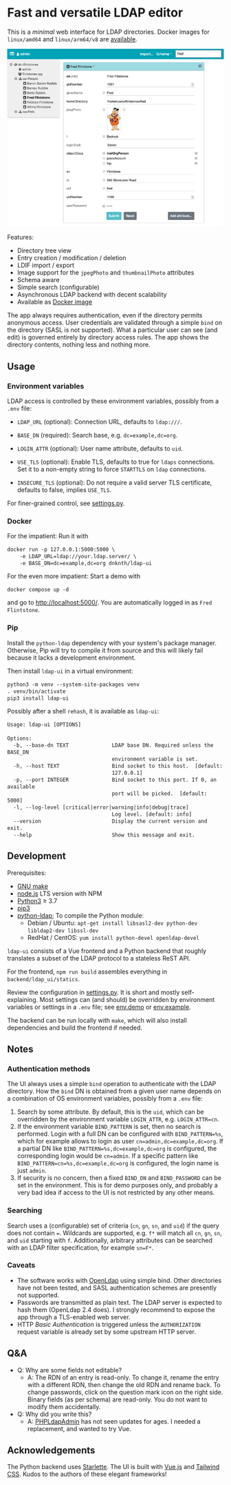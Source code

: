 # Fast and versatile LDAP editor

This is a *minimal* web interface for LDAP directories. Docker images for `linux/amd64` and `linux/arm64/v8` are [available](https://hub.docker.com/r/dnknth/ldap-ui).

![Screenshot](https://github.com/dnknth/ldap-ui/blob/main/screenshot.png?raw=true)

Features:

* Directory tree view
* Entry creation / modification / deletion
* LDIF import / export
* Image support for the `jpegPhoto` and `thumbnailPhoto` attributes
* Schema aware
* Simple search (configurable)
* Asynchronous LDAP backend with decent scalability
* Available as [Docker image](https://hub.docker.com/r/dnknth/ldap-ui/)

The app always requires authentication, even if the directory permits anonymous access. User credentials are validated through a simple `bind` on the directory (SASL is not supported). What a particular user can see (and edit) is governed entirely by directory access rules. The app shows the directory contents, nothing less and nothing more.

## Usage

### Environment variables

LDAP access is controlled by these environment variables, possibly from a `.env` file:

* `LDAP_URL` (optional): Connection URL, defaults to `ldap:///`.
* `BASE_DN` (required): Search base, e.g. `dc=example,dc=org`.
* `LOGIN_ATTR` (optional): User name attribute, defaults to `uid`.

* `USE_TLS` (optional): Enable TLS, defaults to true for `ldaps` connections. Set it to a non-empty string to force `STARTTLS` on `ldap` connections.
* `INSECURE_TLS` (optional): Do not require a valid server TLS certificate, defaults to false, implies `USE_TLS`.

For finer-grained control, see [settings.py](settings.py).

### Docker

For the impatient: Run it with

```shell
docker run -p 127.0.0.1:5000:5000 \
    -e LDAP_URL=ldap://your.ldap.server/ \
    -e BASE_DN=dc=example,dc=org dnknth/ldap-ui
```

For the even more impatient: Start a demo with

```shell
docker compose up -d
```

and go to <http://localhost:5000/>. You are automatically logged in as `Fred Flintstone`.

### Pip

Install the `python-ldap` dependency with your system's package manager.
Otherwise, Pip will try to compile it from source and this will likely fail because it lacks a development environment.

Then install `ldap-ui` in a virtual environment:

```shell
python3 -m venv --system-site-packages venv
. venv/bin/activate
pip3 install ldap-ui
```

Possibly after a shell `rehash`, it is available as `ldap-ui`:

```text
Usage: ldap-ui [OPTIONS]

Options:
  -b, --base-dn TEXT              LDAP base DN. Required unless the BASE_DN
                                  environment variable is set.
  -h, --host TEXT                 Bind socket to this host.  [default:
                                  127.0.0.1]
  -p, --port INTEGER              Bind socket to this port. If 0, an available
                                  port will be picked.  [default: 5000]
  -l, --log-level [critical|error|warning|info|debug|trace]
                                  Log level. [default: info]
  --version                       Display the current version and exit.
  --help                          Show this message and exit.
```

## Development

Prerequisites:

* [GNU make](https://www.gnu.org/software/make/)
* [node.js](https://nodejs.dev) LTS version with NPM
* [Python3](https://www.python.org) ≥ 3.7
* [pip3](https://packaging.python.org/tutorials/installing-packages/)
* [python-ldap](https://pypi.org/project/python-ldap/); To compile the Python module:
  * Debian / Ubuntu: `apt-get install libsasl2-dev python-dev libldap2-dev libssl-dev`
  * RedHat / CentOS: `yum install python-devel openldap-devel`

`ldap-ui` consists of a Vue frontend and a Python backend that roughly translates a subset of the LDAP protocol to a stateless ReST API.

For the frontend, `npm run build` assembles everything in `backend/ldap_ui/statics`.

Review the configuration in [settings.py](settings.py). It is short and mostly self-explaining.
Most settings can (and should) be overridden by environment variables or settings in a `.env` file; see [env.demo](env.demo) or [env.example](env.example).

The backend can be run locally with `make`, which will also install dependencies and build the frontend if needed.

## Notes

### Authentication methods

The UI always uses a simple `bind` operation to authenticate with the LDAP directory. How the `bind` DN is obtained from a given user name depends on a combination of OS environment variables, possibly from a `.env` file:

1. Search by some attribute. By default, this is the `uid`, which can be overridden by the environment variable `LOGIN_ATTR`, e.g. `LOGIN_ATTR=cn`.
2. If the environment variable `BIND_PATTERN` is set, then no search is performed. Login with a full DN can be configured with `BIND_PATTERN=%s`, which for example allows to login as user `cn=admin,dc=example,dc=org`. If a partial DN like `BIND_PATTERN=%s,dc=example,dc=org` is configured, the corresponding login would be `cn=admin`. If a specific pattern like `BIND_PATTERN=cn=%s,dc=example,dc=org` is configured, the login name is just `admin`.
3. If security is no concern, then a fixed `BIND_DN` and `BIND_PASSWORD` can be set in the environment. This is for demo purposes only, and probably a very bad idea if access to the UI is not restricted by any other means.

### Searching

Search uses a (configurable) set of criteria (`cn`, `gn`, `sn`, and `uid`) if the query does not contain `=`.
Wildcards are supported, e.g. `f*` will match all `cn`, `gn`, `sn`, and `uid` starting with `f`.
Additionally, arbitrary attributes can be searched with an LDAP filter specification, for example `sn=F*`.

### Caveats

* The software works with [OpenLdap](http://www.openldap.org) using simple bind. Other directories have not been tested, and SASL authentication schemes are presently not supported.
* Passwords are transmitted as plain text. The LDAP server is expected to hash them (OpenLdap 2.4 does). I strongly recommend to expose the app through a TLS-enabled web server.
* HTTP *Basic Authentication* is triggered unless the `AUTHORIZATION` request variable is already set by some upstream HTTP server.

## Q&A

* Q: Why are some fields not editable?
  * A: The RDN of an entry is read-only. To change it, rename the entry with a different RDN, then change the old RDN and rename back. To change passwords, click on the question mark icon on the right side. Binary fields (as per schema) are read-only. You do not want to modify them accidentally.
* Q: Why did you write this?
  * A: [PHPLdapAdmin](http://phpldapadmin.sf.net/) has not seen updates for ages. I needed a replacement, and wanted to try Vue.

## Acknowledgements

The Python backend uses [Starlette](https://starlette.io). The UI is built with [Vue.js](https://vuejs.org) and [Tailwind CSS](https://tailwindcss.com/). Kudos to the authors of these elegant frameworks!
